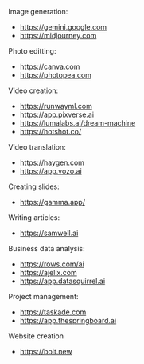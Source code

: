 Image generation:
* https://gemini.google.com
* https://midjourney.com

Photo editting:
* https://canva.com
* https://photopea.com

Video creation:
* https://runwayml.com
* https://app.pixverse.ai
* https://lumalabs.ai/dream-machine
* https://hotshot.co/

Video translation:
* https://haygen.com
* https://app.vozo.ai

Creating slides:
* https://gamma.app/

Writing articles:
* https://samwell.ai

Business data analysis:
* https://rows.com/ai
* https://ajelix.com
* https://app.datasquirrel.ai

Project management:
* https://taskade.com
* https://app.thespringboard.ai

Website creation
* https://bolt.new
